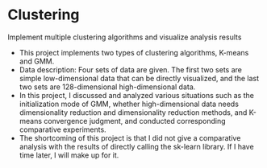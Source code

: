 # Clustering
Implement multiple clustering algorithms and visualize analysis results

- This project implements two types of clustering algorithms, K-means and GMM.
- Data description: Four sets of data are given. The first two sets are simple low-dimensional data that can be directly visualized, and the last two sets are 128-dimensional high-dimensional data.
- In this project, I discussed and analyzed various situations such as the initialization mode of GMM, whether high-dimensional data needs dimensionality reduction and dimensionality reduction methods, and K-means convergence judgment, and conducted corresponding comparative experiments.
- The shortcoming of this project is that I did not give a comparative analysis with the results of directly calling the sk-learn library. If I have time later, I will make up for it.
